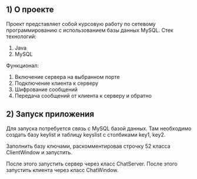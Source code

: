 ## 1) О проекте
Проект представляет собой курсовую работу по сетевому программированию
с использованием базы данных MySQL.
Стек технологий:
1) Java
2) MySQL

Функционал:
1) Включение сервера на выбранном порте
2) Подключение клиента к серверу
3) Шифрование сообщений
4) Передача сообщений от клиента к серверу и обратно

## 2) Запуск приложения
Для запуска потребуется связь с MySQL базой данных. Там необходимо создать базу keylist и таблицу keyslist с столбиками
key1, key2.

Заполнить базу ключами, раскомментировав строчку 52 класса ClientWindow и запустить.

После этого запустить сервер через класс ChatServer. После этого запустить клиента через класс ChatWindow.